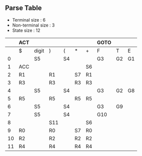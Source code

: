 ## Parse Table
- Terminal size : 6
- Non-terminal size : 3
- State size : 12

| | ACT |  |  |  |  |  | GOTO |  |  | 
| --- | --- | --- | --- | --- | --- | --- | --- | --- | --- | 
| | $ | digit | ) | ( | * | + | F | T | E | 
| 0 |   | S5 |   | S4 |   |   | G3 | G2 | G1 | 
| 1 | ACC |   |   |   |   | S6 |   |   |   | 
| 2 | R1 |   | R1 |   | S7 | R1 |   |   |   | 
| 3 | R3 |   | R3 |   | R3 | R3 |   |   |   | 
| 4 |   | S5 |   | S4 |   |   | G3 | G2 | G8 | 
| 5 | R5 |   | R5 |   | R5 | R5 |   |   |   | 
| 6 |   | S5 |   | S4 |   |   | G3 | G9 |   | 
| 7 |   | S5 |   | S4 |   |   | G10 |   |   | 
| 8 |   |   | S11 |   |   | S6 |   |   |   | 
| 9 | R0 |   | R0 |   | S7 | R0 |   |   |   | 
| 10 | R2 |   | R2 |   | R2 | R2 |   |   |   | 
| 11 | R4 |   | R4 |   | R4 | R4 |   |   |   | 
